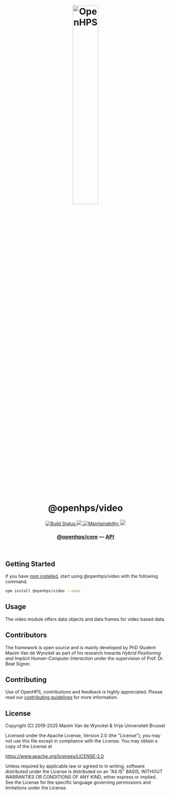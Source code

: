 <h1 align="center">
  <img alt="OpenHPS" src="https://openhps.org/images/logo_text-512.png" width="40%" /><br />
  @openhps/video
</h1>
<p align="center">
    <a href="https://github.com/OpenHPS/openhps-video/actions/workflows/main.yml" target="_blank">
        <img alt="Build Status" src="https://github.com/OpenHPS/openhps-video/actions/workflows/main.yml/badge.svg">
    </a>
    <a href="https://codecov.io/gh/OpenHPS/openhps-video">
        <img src="https://codecov.io/gh/OpenHPS/openhps-video/branch/master/graph/badge.svg"/>
    </a>
    <a href="https://codeclimate.com/github/OpenHPS/openhps-video/" target="_blank">
        <img alt="Maintainability" src="https://img.shields.io/codeclimate/maintainability/OpenHPS/openhps-video">
    </a>
    <a href="https://badge.fury.io/js/@openhps%2Fvideo">
        <img src="https://badge.fury.io/js/@openhps%2Fvideo.svg" alt="npm version" height="18">
    </a>
</p>

<h3 align="center">
    <a href="https://github.com/OpenHPS/openhps-core">@openhps/core</a> &mdash; <a href="https://openhps.org/docs/video">API</a>
</h3>

<br />

## Getting Started
If you have [npm installed](https://www.npmjs.com/get-npm), start using @openhps/video with the following command.
```bash
npm install @openhps/video --save
```

## Usage
The video module offers data objects and data frames for video based data.

## Contributors
The framework is open source and is mainly developed by PhD Student Maxim Van de Wynckel as part of his research towards *Hybrid Positioning and Implicit Human-Computer Interaction* under the supervision of Prof. Dr. Beat Signer.

## Contributing
Use of OpenHPS, contributions and feedback is highly appreciated. Please read our [contributing guidelines](CONTRIBUTING.md) for more information.

## License
Copyright (C) 2019-2025 Maxim Van de Wynckel & Vrije Universiteit Brussel

Licensed under the Apache License, Version 2.0 (the "License"); you may not use this file except in compliance with the License. You may obtain a copy of the License at

https://www.apache.org/licenses/LICENSE-2.0

Unless required by applicable law or agreed to in writing, software distributed under the License is distributed on an "AS IS" BASIS, WITHOUT WARRANTIES OR CONDITIONS OF ANY KIND, either express or implied. See the License for the specific language governing permissions and limitations under the License.